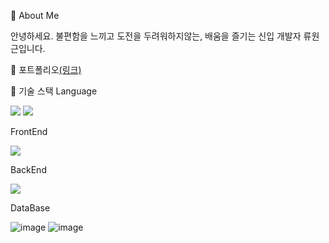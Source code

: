 💬 About Me

안녕하세요. 불편함을 느끼고 도전을 두려워하지않는, 배움을 즐기는 신입 개발자 류원근입니다.

📝 포트폴리오<a href="https://boiling-daisy-3e5.notion.site/d04108170a504e308717f22a2c66d8c5?pvs=4">(링크)</a>

💪 기술 스택
Language


<img src="https://img.shields.io/badge/JavaScript-F7DF1E?style=for-the-badge&logo=JavaScript&logoColor=white"/> <img src = "https://img.shields.io/badge/Java-007396?style=for-the-badge&logo=java&logoColor=white"/> 




FrontEnd

<img src="https://img.shields.io/badge/-React-61DAFB?logo=React&logoColor=white&style=for-the-badge"/>

    

BackEnd

<img src="https://img.shields.io/badge/-Spring Boot-6DB33F?logo=Springboot&logoColor=white&style=for-the-badge"/>

    

DataBase

![image](https://github.com/Kim-soung-won/Kim-soung-won/assets/105148570/c8fb19c6-0fdf-4288-9a56-266d8a64a300) ![image](https://github.com/Kim-soung-won/Kim-soung-won/assets/105148570/f21d4a69-7186-4308-9fe9-b4ad1c0d2e2d)




